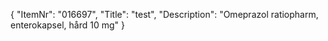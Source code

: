 {
  "ItemNr": "016697",
  "Title": "test",
  "Description": "Omeprazol ratiopharm, enterokapsel, hård 10 mg"
}